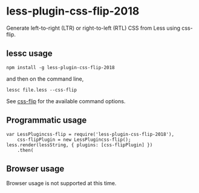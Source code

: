 less-plugin-css-flip-2018
=========================

Generate left-to-right (LTR) or right-to-left (RTL) CSS from Less using css-flip.

## lessc usage

```
npm install -g less-plugin-css-flip-2018
```

and then on the command line,

```
lessc file.less --css-flip
```

See [css-flip](https://github.com/twitter/css-flip) for the available command options.

## Programmatic usage

```
var LessPlugincss-flip = require('less-plugin-css-flip-2018'),
    css-flipPlugin = new LessPlugincss-flip();
less.render(lessString, { plugins: [css-flipPlugin] })
    .then(
```

## Browser usage

Browser usage is not supported at this time.
